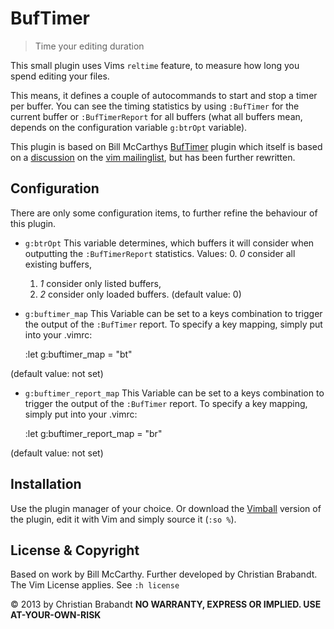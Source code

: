 BufTimer
========

> Time your editing duration

This small plugin uses Vims `reltime` feature, to measure how long you spend editing your files.

This means, it defines a couple of autocommands to start and stop a timer per buffer. You can see the timing statistics by using `:BufTimer` for the current buffer or `:BufTimerReport` for all buffers (what all buffers mean, depends on the configuration variable `g:btrOpt` variable).

This plugin is based on Bill McCarthys [BufTimer][1] plugin which itself is based on a [discussion][2] on the [vim mailinglist][3], but has been further rewritten.

[1]: https://groups.google.com/d/msg/vim_use/Hd1p6iIx9KY/AZ6cXBP9uL4J
[2]: https://groups.google.com/d/msg/vim_use/QgPspne7hRU/NjkFsfgPFjMJ
[3]: https://groups.google.com/group/vim_use


Configuration
-------------

There are only some configuration items, to further refine the behaviour of this plugin.

* `g:btrOpt`
This variable determines, which buffers it will consider when outputting the `:BufTimerReport` statistics. Values:
  0. *0*  consider all existing buffers,
  1. *1* consider only listed buffers,
  2. *2* consider only loaded buffers.
  (default value: 0)
* `g:buftimer_map`
This Variable can be set to a keys combination to trigger the output of the `:BufTimer` report. To specify a key mapping, simply put into your .vimrc:

	:let g:buftimer_map = "<leader>bt"

(default value: not set)
* `g:buftimer_report_map`
This Variable can be set to a keys combination to trigger the output of the `:BufTimer` report. To specify a key mapping, simply put into your .vimrc:

	:let g:buftimer_report_map = "<leader>br"

(default value: not set)

Installation
---

Use the plugin manager of your choice. Or download the [Vimball][] version of the plugin, edit it with Vim and simply source it (`:so %`).

[Vimball]: https://raw.github.com/chrisbra/BufTimer/master/BufTimer.vmb

License & Copyright
-------

Based on work by Bill McCarthy. Further developed by Christian Brabandt. 
The Vim License applies. See `:h license`

© 2013 by Christian Brabandt
__NO WARRANTY, EXPRESS OR IMPLIED.  USE AT-YOUR-OWN-RISK__
